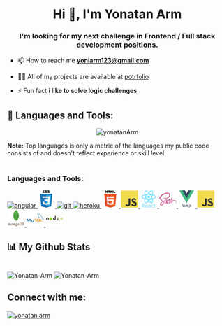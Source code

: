 <h1 align="center">Hi 👋, I'm Yonatan Arm</h1>
<h3 align="center">I'm looking for my next challenge in Frontend / Full stack development positions.</h3>




- 📫 How to reach me **yoniarm123@gmail.com**

- 👨‍💻 All of my projects are available at <a href="https://yonatan-arm.github.io/portfolio-yonatan-arm/" > potrfolio </a>

- ⚡ Fun fact **i like to solve logic challenges**


<h2 align="left">🚀 Languages and Tools:</h2>

<p align="center">
  <img src="https://github-readme-stats.vercel.app/api/top-langs?username=Yonatan-Arm&langs_count=8&count_private=true&layout=compact&theme=react&hide_border=true&bg_color=0D1117" alt="yonatanArm" />
</p>
<b>Note:</b> Top languages is only a metric of the languages my public code consists of and doesn't reflect experience or skill level.
<br/>
<br/>


<h3 align="left">Languages and Tools:</h3>
<p align="left"> <a href="https://angular.io" target="_blank" rel="noreferrer"> <img src="https://angular.io/assets/images/logos/angular/angular.svg" alt="angular" width="40" height="40"/> </a> <a href="https://www.w3schools.com/css/" target="_blank" rel="noreferrer"> <img src="https://raw.githubusercontent.com/devicons/devicon/master/icons/css3/css3-original-wordmark.svg" alt="css3" width="40" height="40"/> </a> <a href="https://git-scm.com/" target="_blank" rel="noreferrer"> <img src="https://www.vectorlogo.zone/logos/git-scm/git-scm-icon.svg" alt="git" width="40" height="40"/> </a> <a href="https://heroku.com" target="_blank" rel="noreferrer"> <img src="https://www.vectorlogo.zone/logos/heroku/heroku-icon.svg" alt="heroku" width="40" height="40"/> </a> <a href="https://www.w3.org/html/" target="_blank" rel="noreferrer"> <img src="https://raw.githubusercontent.com/devicons/devicon/master/icons/html5/html5-original-wordmark.svg" alt="html5" width="40" height="40"/> </a> <a href="https://developer.mozilla.org/en-US/docs/Web/JavaScript" target="_blank" rel="noreferrer"> <img src="https://raw.githubusercontent.com/devicons/devicon/master/icons/javascript/javascript-original.svg" alt="javascript" width="40" height="40"/> </a> <a href="https://reactjs.org/" target="_blank" rel="noreferrer"> <img src="https://raw.githubusercontent.com/devicons/devicon/master/icons/react/react-original-wordmark.svg" alt="react" width="40" height="40"/> </a> <a href="https://sass-lang.com" target="_blank" rel="noreferrer"> <img src="https://raw.githubusercontent.com/devicons/devicon/master/icons/sass/sass-original.svg" alt="sass" width="40" height="40"/> </a> <a href="https://vuejs.org/" target="_blank" rel="noreferrer"> <img src="https://raw.githubusercontent.com/devicons/devicon/master/icons/vuejs/vuejs-original-wordmark.svg" alt="vuejs" width="40" height="40"/> </a> <img src="https://raw.githubusercontent.com/devicons/devicon/master/icons/javascript/javascript-original.svg" alt="javascript" width="40" height="40"/> </a> <a href="https://www.mongodb.com/" target="_blank" rel="noreferrer"> <img src="https://raw.githubusercontent.com/devicons/devicon/master/icons/mongodb/mongodb-original-wordmark.svg" alt="mongodb" width="40" height="40"/> </a> <a href="https://www.mysql.com/" target="_blank" rel="noreferrer"> <img src="https://raw.githubusercontent.com/devicons/devicon/master/icons/mysql/mysql-original-wordmark.svg" alt="mysql" width="40" height="40"/> </a> <a href="https://nodejs.org" target="_blank" rel="noreferrer"> <img src="https://raw.githubusercontent.com/devicons/devicon/master/icons/nodejs/nodejs-original-wordmark.svg" alt="nodejs" width="40" height="40"/> </a></p>
<h2 align="left">📊 My Github Stats</h2>

<br/>
 <img align="center" src="https://github-readme-stats.vercel.app/api?username=Yonatan-Arm&show_icons=true&locale=en&theme=react&hide_border=true&bg_color=0D1117" alt="Yonatan-Arm" />
<img align="center" src="https://github-readme-streak-stats.herokuapp.com/?user=Yonatan-Arm&theme=black-ice&hide_border=true&stroke=0000&background=0D1117" alt="Yonatan-Arm" />
<br/>

    
<h2 align="left">Connect with me:</h2>
<p align="left">
<a href="https://www.linkedin.com/in/yonatan-arm-b2a3b0238" target="blank"><img align="center" src="https://raw.githubusercontent.com/rahuldkjain/github-profile-readme-generator/master/src/images/icons/Social/linked-in-alt.svg" alt="yonatan arm" height="30" width="40" /></a>
</p>
